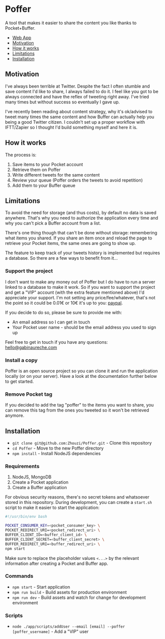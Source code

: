 # Poffer

A tool that makes it easier to share the content you like thanks to Pocket+Buffer.

* [Web App](http://poffer.gabinaureche.com)
* [Motivation](#motivation)
* [How it works](#how-it-works)
* [Limitations](#limitations)
* [Installation](#installation)

## Motivation

I've always been terrible at Twitter.
Despite the fact I often stumble and save content I'd like to share, I always failed to do it.
I feel like you got to be always connected and have the reflex of tweeting right away.
I've tried many times but without success so eventually I gave up.

I've recently been reading about content strategy, why it's ok/advised to tweet many times the same content and how Buffer can actually help you being a good Twitter citizen.
I couldn't set up a proper workflow with IFTT/Zapier so I thought I'd build something myself and here it is.

## How it works

The process is:

1. Save items to your Pocket account
2. Retrieve them on Poffer
3. Write different tweets for the same content
4. Review your queue (Poffer orders the tweets to avoid repetition)
5. Add them to your Buffer queue

## Limitations

To avoid the need for storage (and thus costs), by default no data is saved anywhere.
That's why you need to authorize the application every time and why you can't pick a Buffer account from a list.

There's one thing though that can't be done without storage: remembering what items you shared.
If you share an item once and reload the page to retrieve your Pocket items, the same ones are going to show up.

The feature to keep track of your tweets history is implemented but requires a database.
So there are a few ways to benefit from it...

### Support the project

I don't want to make any money out of Poffer but I do have to run a server linked to a database to make it work.
So if you want to support the project and get a "VIP" account (with the extra feature mentioned above) I'd appreciate your support.
I'm not setting any price/fee/whatever, that's not the point so it could be 0.01€ or 10€ it's up to you: [paypal](https://www.paypal.com/cgi-bin/webscr?cmd=_s-xclick&hosted_button_id=FJGD394HHNZAJ).

If you decide to do so, please be sure to provide me with:

* An email address so I can get in touch
* Your Pocket user name - should be the email address you used to sign up

Feel free to get in touch if you have any questions: hello@gabinaureche.com

### Install a copy

Poffer is an open source project so you can clone it and run the application locally (or on your server).
Have a look at the documentation further below to get started.

### Remove Pocket tag

If you decided to add the tag "poffer" to the items you want to share, you can remove this tag from the ones you tweeted so it won't be retrieved anymore.

## Installation

* `git clone git@github.com:Zhouzi/Poffer.git` - Clone this repository
* `cd Poffer` - Move to the new Poffer directory
* `npm install` - Install NodeJS dependencies

### Requirements

1. NodeJS, MongoDB
2. Create a Pocket application
3. Create a Buffer application

For obvious security reasons, there's no secret tokens and whatsoever stored in this repository.
During development, you can create a `start.sh` script to make it easier to start the application:

```bash
#!/usr/bin/env bash

POCKET_CONSUMER_KEY=<pocket_consumer_key> \
POCKET_REDIRECT_URI=<pocket_redirect_uri> \
BUFFER_CLIENT_ID=<buffer_client_id> \
BUFFER_CLIENT_SECRET=<buffer_client_secret> \
BUFFER_REDIRECT_URI=<buffer_redirect_uri> \
npm start
```

Make sure to replace the placeholder values `<...>` by the relevant information after creating a Pocket and Buffer app.

### Commands

* `npm start` - Start application
* `npm run build` - Build assets for production environment
* `npm run dev` - Build assets and watch for change for development environment

### Scripts

* `node ./app/scripts/addUser --email [email] --poffer [poffer_username]` - Add a "VIP" user
